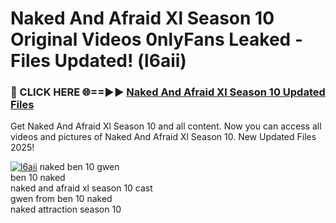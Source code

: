 # Naked And Afraid Xl Season 10 Original Videos 0nlyFans Leaked - Files Updated! (l6aii)

<h3>🔴 CLICK HERE 🌐==►► <a href="https://tinyurl.com/up5wt9bj" rel="nofollow">Naked And Afraid Xl Season 10 Updated Files</a></h3>

Get Naked And Afraid Xl Season 10 and all content. Now you can access all videos and pictures of Naked And Afraid Xl Season 10. New Updated Files 2025!

[![l6aii](https://i.imgur.com/ABiUzMV.gif)](https://tinyurl.com/up5wt9bj)
naked ben 10 gwen<br>
ben 10 naked<br>
naked and afraid xl season 10 cast<br>
gwen from ben 10 naked<br>
naked attraction season 10